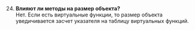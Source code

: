 24. **Влияют ли методы на размер объекта?**  
Нет. Если есть виртуальные функции, то размер объекта уведичивается засчет указателя на таблицу виртуальных функций.
